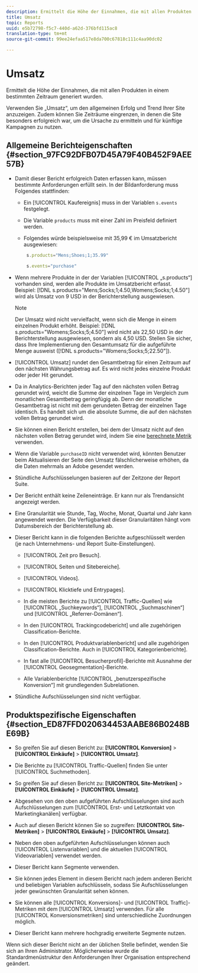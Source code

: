 ```yaml
---
description: Ermittelt die Höhe der Einnahmen, die mit allen Produkten in einem bestimmten Zeitraum generiert wurden.
title: Umsatz
topic: Reports
uuid: e5b72798-f5c7-440d-a62d-376bfd115ac8
translation-type: tm+mt
source-git-commit: 99ee24efaa517e8da700c67818c111c4aa90dc02

---
```



# Umsatz

Ermittelt die Höhe der Einnahmen, die mit allen Produkten in einem bestimmten Zeitraum generiert wurden.

Verwenden Sie „Umsatz“, um den allgemeinen Erfolg und Trend Ihrer Site anzuzeigen. Zudem können Sie Zeiträume eingrenzen, in denen die Site besonders erfolgreich war, um die Ursache zu ermitteln und für künftige Kampagnen zu nutzen.

## Allgemeine Berichteigenschaften {#section_97FC92DFB07D45A79F40B452F9AEE57B}

* Damit dieser Bericht erfolgreich Daten erfassen kann, müssen bestimmte Anforderungen erfüllt sein. In der Bildanforderung muss Folgendes stattfinden:

   * Ein [!UICONTROL Kaufereignis] muss in der Variablen `s.events` festgelegt.

   * Die Variable `products` muss mit einer Zahl im Preisfeld definiert werden.
   * Folgendes würde beispielsweise mit 35,99 € im Umsatzbericht ausgewiesen:

      ```js
       s.products="Mens;Shoes;1;35.99"
      ```

      ```js
       s.events="purchase"
      ```

* Wenn mehrere Produkte in der der Variablen [!UICONTROL „s.products“] vorhanden sind, werden alle Produkte im Umsatzbericht erfasst. Beispiel: [!DNL s.products="Mens;Socks;1;4.50,Womens;Socks;1;4.50"] wird als Umsatz von 9 USD in der Berichterstellung ausgewiesen.

   >[!NOTE]
   >
   >Der Umsatz wird nicht vervielfacht, wenn sich die Menge in einem einzelnen Produkt erhöht. Beispiel: [!DNL s.products="Womens;Socks;5;4.50"] wird nicht als 22,50 USD in der Berichterstellung ausgewiesen, sondern als 4,50 USD. Stellen Sie sicher, dass Ihre Implementierung den Gesamtumsatz für die aufgeführte Menge ausweist ([!DNL s.products="Womens;Socks;5;22.50"]).

* [!UICONTROL Umsatz] rundet den Gesamtbetrag für einen Zeitraum auf den nächsten Währungsbetrag auf. Es wird nicht jedes einzelne Produkt oder jeder Hit gerundet.
* Da in Analytics-Berichten jeder Tag auf den nächsten vollen Betrag gerundet wird, weicht die Summe der einzelnen Tage im Vergleich zum monatlichen Gesamtbetrag geringfügig ab. Denn der monatliche Gesamtbetrag ist nicht mit dem gerundeten Betrag der einzelnen Tage identisch. Es handelt sich um die absolute Summe, die auf den nächsten vollen Betrag gerundet wird.
* Sie können einen Bericht erstellen, bei dem der Umsatz nicht auf den nächsten vollen Betrag gerundet wird, indem Sie eine [berechnete Metrik](https://marketing.adobe.com/resources/help/en_US/analytics/calcmetrics/) verwenden.
* Wenn die Variable `purchaseID` nicht verwendet wird, könnten Benutzer beim Aktualisieren der Seite den Umsatz fälschlicherweise erhöhen, da die Daten mehrmals an Adobe gesendet werden.
* Stündliche Aufschlüsselungen basieren auf der Zeitzone der Report Suite.
* Der Bericht enthält keine Zeileneinträge. Er kann nur als Trendansicht angezeigt werden.
* Eine Granularität wie Stunde, Tag, Woche, Monat, Quartal und Jahr kann angewendet werden. Die Verfügbarkeit dieser Granularitäten hängt vom Datumsbereich der Berichterstellung ab.
* Dieser Bericht kann in die folgenden Berichte aufgeschlüsselt werden (je nach Unternehmens- und Report Suite-Einstellungen).

   * [!UICONTROL Zeit pro Besuch].
   * [!UICONTROL Seiten und Sitebereiche].
   * [!UICONTROL Videos].
   * [!UICONTROL Klicktiefe und Entrypages].
   * In die meisten Berichte zu [!UICONTROL Traffic-Quellen] wie [!UICONTROL „Suchkeywords“], [!UICONTROL „Suchmaschinen“] und [!UICONTROL „Referrer-Domänen“].

   * In den [!UICONTROL Trackingcodebericht] und alle zugehörigen Classification-Berichte.
   * In den [!UICONTROL Produktvariablenbericht] und alle zugehörigen Classification-Berichte. Auch in [!UICONTROL Kategorienberichte].

   * In fast alle [!UICONTROL Besucherprofil]-Berichte mit Ausnahme der [!UICONTROL Geosegmentation]-Berichte.

   * Alle Variablenberichte [!UICONTROL „benutzerspezifische Konversion“] mit grundlegenden Subrelationen.

* Stündliche Aufschlüsselungen sind nicht verfügbar.

## Produktspezifische Eigenschaften {#section_ED87FFD020634453AABE86B0248BE69B}

* So greifen Sie auf diesen Bericht zu: **[!UICONTROL Konversion]** &gt; **[!UICONTROL Einkäufe]** &gt; **[!UICONTROL Umsatz]**.

* Die Berichte zu [!UICONTROL Traffic-Quellen] finden Sie unter [!UICONTROL Suchmethoden].

* So greifen Sie auf diesen Bericht zu: **[!UICONTROL Site-Metriken]** &gt; **[!UICONTROL Einkäufe]** &gt; **[!UICONTROL Umsatz]**.

* Abgesehen von den oben aufgeführten Aufschlüsselungen sind auch Aufschlüsselungen zum [!UICONTROL Erst- und Letztkontakt von Marketingkanälen] verfügbar.

* Auch auf diesen Bericht können Sie so zugreifen: **[!UICONTROL Site-Metriken]** &gt; **[!UICONTROL Einkäufe]** &gt; **[!UICONTROL Umsatz]**.

* Neben den oben aufgeführten Aufschlüsselungen können auch [!UICONTROL Listenvariablen] und die aktuellen [!UICONTROL Videovariablen] verwendet werden.

* Dieser Bericht kann Segmente verwenden.

* Sie können jedes Element in diesem Bericht nach jedem anderen Bericht und beliebigen Variablen aufschlüsseln, sodass Sie Aufschlüsselungen jeder gewünschten Granularität sehen können.
* Sie können alle [!UICONTROL Konversions]- und [!UICONTROL Traffic]-Metriken mit dem [!UICONTROL Umsatz] verwenden. Für alle [!UICONTROL Konversionsmetriken] sind unterschiedliche Zuordnungen möglich.

* Dieser Bericht kann mehrere hochgradig erweiterte Segmente nutzen.

Wenn sich dieser Bericht nicht an der üblichen Stelle befindet, wenden Sie sich an Ihren Administrator. Möglicherweise wurde die Standardmenüstruktur den Anforderungen Ihrer Organisation entsprechend geändert.
